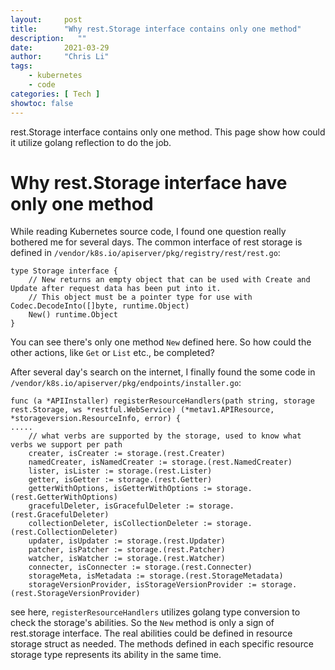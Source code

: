 ```yaml
---
layout:     post 
title:      "Why rest.Storage interface contains only one method"
description:   ""
date:       2021-03-29
author:     "Chris Li"
tags:
    - kubernetes
    - code
categories: [ Tech ]
showtoc: false
---
```

rest.Storage interface contains only one method. This page show how could it utilize golang reflection to do the job.
<!--more-->

# Why rest.Storage interface have only one method

While reading Kubernetes source code, I found one question really bothered me for several days. The common interface of rest storage is defined in `/vendor/k8s.io/apiserver/pkg/registry/rest/rest.go`:
```golang
type Storage interface {
	// New returns an empty object that can be used with Create and Update after request data has been put into it.
	// This object must be a pointer type for use with Codec.DecodeInto([]byte, runtime.Object)
	New() runtime.Object
}
```
You can see there's only one method `New` defined here. So how could the other actions, like `Get` or `List` etc., be completed?

After several day's search on the internet, I finally found the some code in `/vendor/k8s.io/apiserver/pkg/endpoints/installer.go`:
```golang
func (a *APIInstaller) registerResourceHandlers(path string, storage rest.Storage, ws *restful.WebService) (*metav1.APIResource, *storageversion.ResourceInfo, error) {
.....
	// what verbs are supported by the storage, used to know what verbs we support per path
	creater, isCreater := storage.(rest.Creater)
	namedCreater, isNamedCreater := storage.(rest.NamedCreater)
	lister, isLister := storage.(rest.Lister)
	getter, isGetter := storage.(rest.Getter)
	getterWithOptions, isGetterWithOptions := storage.(rest.GetterWithOptions)
	gracefulDeleter, isGracefulDeleter := storage.(rest.GracefulDeleter)
	collectionDeleter, isCollectionDeleter := storage.(rest.CollectionDeleter)
	updater, isUpdater := storage.(rest.Updater)
	patcher, isPatcher := storage.(rest.Patcher)
	watcher, isWatcher := storage.(rest.Watcher)
	connecter, isConnecter := storage.(rest.Connecter)
	storageMeta, isMetadata := storage.(rest.StorageMetadata)
	storageVersionProvider, isStorageVersionProvider := storage.(rest.StorageVersionProvider)
```
see here, `registerResourceHandlers` utilizes golang type conversion to check the storage's abilities. So the `New` method is only a sign of rest.storage interface. The real abilities could be defined in resource storage struct as needed. The methods defined in each specific resource storage type represents its ability in the same time. 